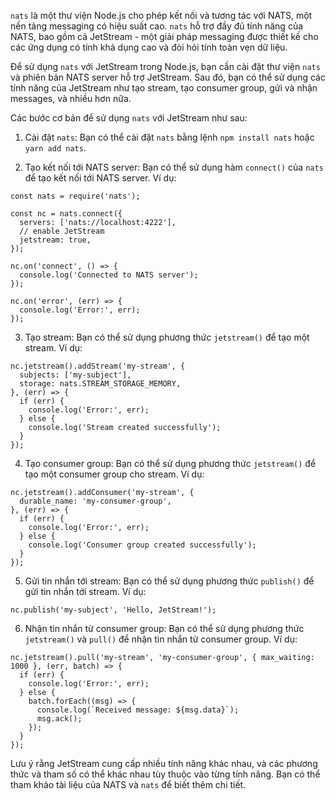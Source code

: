 `nats` là một thư viện Node.js cho phép kết nối và tương tác với NATS, một nền tảng messaging có hiệu suất cao. `nats` hỗ trợ đầy đủ tính năng của NATS, bao gồm cả JetStream - một giải pháp messaging được thiết kế cho các ứng dụng có tính khả dụng cao và đòi hỏi tính toàn vẹn dữ liệu.

Để sử dụng `nats` với JetStream trong Node.js, bạn cần cài đặt thư viện `nats` và phiên bản NATS server hỗ trợ JetStream. Sau đó, bạn có thể sử dụng các tính năng của JetStream như tạo stream, tạo consumer group, gửi và nhận messages, và nhiều hơn nữa.

Các bước cơ bản để sử dụng `nats` với JetStream như sau:

1. Cài đặt `nats`: Bạn có thể cài đặt `nats` bằng lệnh `npm install nats` hoặc `yarn add nats`.

2. Tạo kết nối tới NATS server: Bạn có thể sử dụng hàm `connect()` của `nats` để tạo kết nối tới NATS server. Ví dụ:

```
const nats = require('nats');

const nc = nats.connect({
  servers: ['nats://localhost:4222'],
  // enable JetStream
  jetstream: true,
});

nc.on('connect', () => {
  console.log('Connected to NATS server');
});

nc.on('error', (err) => {
  console.log('Error:', err);
});
```

3. Tạo stream: Bạn có thể sử dụng phương thức `jetstream()` để tạo một stream. Ví dụ:

```
nc.jetstream().addStream('my-stream', {
  subjects: ['my-subject'],
  storage: nats.STREAM_STORAGE_MEMORY,
}, (err) => {
  if (err) {
    console.log('Error:', err);
  } else {
    console.log('Stream created successfully');
  }
});
```

4. Tạo consumer group: Bạn có thể sử dụng phương thức `jetstream()` để tạo một consumer group cho stream. Ví dụ:

```
nc.jetstream().addConsumer('my-stream', {
  durable_name: 'my-consumer-group',
}, (err) => {
  if (err) {
    console.log('Error:', err);
  } else {
    console.log('Consumer group created successfully');
  }
});
```

5. Gửi tin nhắn tới stream: Bạn có thể sử dụng phương thức `publish()` để gửi tin nhắn tới stream. Ví dụ:

```
nc.publish('my-subject', 'Hello, JetStream!');
```

6. Nhận tin nhắn từ consumer group: Bạn có thể sử dụng phương thức `jetstream()` và `pull()` để nhận tin nhắn từ consumer group. Ví dụ:

```
nc.jetstream().pull('my-stream', 'my-consumer-group', { max_waiting: 1000 }, (err, batch) => {
  if (err) {
    console.log('Error:', err);
  } else {
    batch.forEach((msg) => {
      console.log(`Received message: ${msg.data}`);
      msg.ack();
    });
  }
});
```

Lưu ý rằng JetStream cung cấp nhiều tính năng khác nhau, và các phương thức và tham số có thể khác nhau tùy thuộc vào từng tính năng. Bạn có thể tham khảo tài liệu của NATS và `nats` để biết thêm chi tiết.